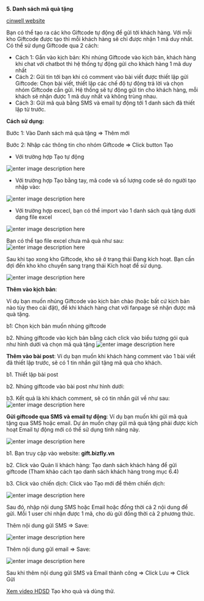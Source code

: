  **5. Danh sách mã quà tặng**

[cinwell website](https://www.youtube.com/embed/0HVWP63_8IM ':include :type=iframe width=100% height=400px')

Bạn có thể tạo ra các kho Giftcode tự động để gửi tới khách hàng. Với mỗi kho Giftcode được tạo thì mỗi khách hàng sẽ chỉ được nhận 1 mã duy nhất. Có thể sử dụng Giftcode qua 2 cách:

-   Cách 1: Gắn vào kịch bản: Khi nhúng Giftcode vào kịch bản, khách hàng khi chat với chatbot thì hệ thống tự động gửi cho khách hàng 1 mã duy nhất
-   Cách 2: Gửi tin tới bạn khi có comment vào bài viết được thiết lập gửi Giftcode: Chọn bài viết, thiết lập các chế độ tự động trả lời và chọn nhóm Giftcode cần gửi. Hệ thống sẽ tự động gửi tin cho khách hàng, mỗi khách sẽ nhận được 1 mã duy nhất và không trùng nhau.
-   Cách 3: Gửi mã quà bằng SMS và email tự động tới 1 danh sách đã thiết lập từ trước.

**Cách sử dụng:**

Bước 1: Vào Danh sách mã quà tặng => Thêm mới

Bước 2: Nhập các thông tin cho nhóm Giftcode => Click button Tạo

- Với trường hợp Tạo tự động

![enter image description here](https://static8.muarecdn.com/original/muare/images/2019/11/19/5383889_54.png)

- Với  trường hợp Tạo bằng tay, mã code và số lượng code sẽ do người tạo nhập vào:

![enter image description here](https://static8.muarecdn.com/original/muare/images/2019/11/19/5383890_55.png)

- Với trường hợp excecl, bạn có thể import vào 1 danh sách quà tặng dưới dạng file excel

![enter image description here](https://static8.muarecdn.com/original/muare/images/2019/11/19/5383892_56.png)

Bạn có thể tạo file excel chưa mã quà như sau:
![enter image description here](https://static8.muarecdn.com/original/muare/images/2019/11/19/5383893_57.png)

Sau khi tạo xong kho Giftcode, kho sẽ ở trạng thái Đang kích hoạt. Bạn cần đợi đến kho kho chuyển sang trạng thái Kích hoạt để sử dụng.

![enter image description here](https://static8.muarecdn.com/original/muare/images/2020/02/24/5474763_152.png)


**Thêm vào kịch bản**: 

Ví dụ bạn muốn nhúng Giftcode vào kịch bản chào (hoặc bất cứ kịch bản nào tùy theo cài đặt), để khi khách hàng chat với fanpage sẽ nhận được mã quà tặng.

b1: Chọn kịch bản muốn nhúng giftcode

b2. Nhúng giftcode vào kịch bản bằng cách click vào biểu tượng gói quà như hình dưới và chọn mã quà tặng
![enter image description here](https://static8.muarecdn.com/original/muare/images/2019/11/19/5383900_59.png)

**Thêm vào bài post**: 
Ví dụ bạn muốn khi khách hàng comment vào 1 bài viết đã thiết lập trước, sẽ có 1 tin nhắn gửi tặng mã quà cho khách.

b1. Thiết lập bài post

b2. Nhúng giftcode vào bài post như hình dưới:

b3. Kết quả là khi khách comment, sẽ có tin nhắn gửi về như sau:
![enter image description here](https://static8.muarecdn.com/original/muare/images/2019/11/19/5383906_60.png)

 **Gửi giftcode qua SMS và email tự động**: 
 Ví dụ bạn muốn khi gửi mã quà tặng qua SMS hoặc email. Dự án muốn chạy gửi mã quà tặng phải được kích hoạt Email tự động mới có thể sử dụng tính năng này.
 
![enter image description here](https://static8.muarecdn.com/original/muare/images/2019/11/19/5383913_61.png)

b1. Bạn truy cập vào website: **gift.bizfly.vn**

b2. Click vào Quản lí khách hàng: Tạo danh sách khách hàng để gửi giftcode (Tham khảo cách tạo danh sách khách hàng trong mục 6.4)

b3. Click vào chiến dịch: Click vào Tạo mới để thêm chiến dịch:

![enter image description here](https://static8.muarecdn.com/original/muare/images/2019/11/19/5383914_62.png)

Sau đó, nhập nội dung SMS hoặc Email hoặc đồng thời cả 2 nội dung để gửi. Mỗi 1 user chỉ nhận được 1 mã, cho dù gửi đồng thời cả 2 phương thức.

Thêm nội dung gửi SMS => Save:

![enter image description here](https://static8.muarecdn.com/original/muare/images/2019/11/19/5383915_63.png)

 Thêm nội dung gửi email => Save:
 
![enter image description here](https://static8.muarecdn.com/original/muare/images/2019/11/19/5383916_64.png)

Sau khi thêm nội dung gửi SMS và Email thành công => Click Lưu => Click Gửi

[Xem video HDSD](https://youtu.be/0HVWP63_8IM?list=PLYQfkp8M9WLWe-uVRzY8PaKyo_k5NO2l7) Tạo kho quà và dùng thử.


